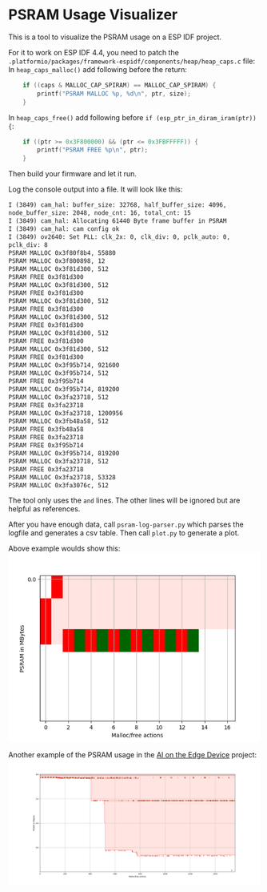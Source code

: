 # PSRAM Usage Visualizer
This is a tool to visualize the PSRAM usage on a ESP IDF project.

For it to work on ESP IDF 4.4, you need to patch the
`.platformio/packages/framework-espidf/components/heap/heap_caps.c` file:
In `heap_caps_malloc()` add following before the return:
```c
    if ((caps & MALLOC_CAP_SPIRAM) == MALLOC_CAP_SPIRAM) {
        printf("PSRAM MALLOC %p, %d\n", ptr, size);
    }
```

In `heap_caps_free()` add following before `if (esp_ptr_in_diram_iram(ptr)) {`:
```c
    if ((ptr >= 0x3F800000) && (ptr <= 0x3FBFFFFF)) {
        printf("PSRAM FREE %p\n", ptr);
    }
```


Then build your firmware and let it run.

Log the console output into a file.
It will look like this:
```
I (3849) cam_hal: buffer_size: 32768, half_buffer_size: 4096, node_buffer_size: 2048, node_cnt: 16, total_cnt: 15
I (3849) cam_hal: Allocating 61440 Byte frame buffer in PSRAM
I (3849) cam_hal: cam config ok
I (3849) ov2640: Set PLL: clk_2x: 0, clk_div: 0, pclk_auto: 0, pclk_div: 8
PSRAM MALLOC 0x3f80f8b4, 55880
PSRAM MALLOC 0x3f800898, 12
PSRAM MALLOC 0x3f81d300, 512
PSRAM FREE 0x3f81d300
PSRAM MALLOC 0x3f81d300, 512
PSRAM FREE 0x3f81d300
PSRAM MALLOC 0x3f81d300, 512
PSRAM FREE 0x3f81d300
PSRAM MALLOC 0x3f81d300, 512
PSRAM FREE 0x3f81d300
PSRAM MALLOC 0x3f81d300, 512
PSRAM FREE 0x3f81d300
PSRAM MALLOC 0x3f81d300, 512
PSRAM FREE 0x3f81d300
PSRAM MALLOC 0x3f95b714, 921600
PSRAM MALLOC 0x3f95b714, 512
PSRAM FREE 0x3f95b714
PSRAM MALLOC 0x3f95b714, 819200
PSRAM MALLOC 0x3fa23718, 512
PSRAM FREE 0x3fa23718
PSRAM MALLOC 0x3fa23718, 1200956
PSRAM MALLOC 0x3fb48a58, 512
PSRAM FREE 0x3fb48a58
PSRAM FREE 0x3fa23718
PSRAM FREE 0x3f95b714
PSRAM MALLOC 0x3f95b714, 819200
PSRAM MALLOC 0x3fa23718, 512
PSRAM FREE 0x3fa23718
PSRAM MALLOC 0x3fa23718, 53328
PSRAM MALLOC 0x3fa3076c, 512
```

The tool only uses the `` and `` lines. The other lines will be ignored but are helpful as references.

After you have enough data, call `psram-log-parser.py` which parses the logfile and generates a csv table.
Then call `plot.py` to generate a plot.

Above example woulds show this:
![Plot of above example](data/example.png)

Another example of the PSRAM usage in the [AI on the Edge Device](https://github.com/jomjol/AI-on-the-edge-device) project:
![Full Example od usage in AI on the Edge Device](data/example2.png)
